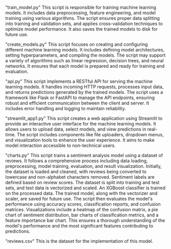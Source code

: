 "train_model.py"
This script is responsible for training machine learning models. It includes data preprocessing, feature engineering, and model training using various algorithms. The script ensures proper data splitting into training and validation sets, and applies cross-validation techniques to optimize model performance. It also saves the trained models to disk for future use.

"create_models.py"
This script focuses on creating and configuring different machine learning models. It includes defining model architectures, setting hyperparameters, and compiling the models. The script may support a variety of algorithms such as linear regression, decision trees, and neural networks. It ensures that each model is prepared and ready for training and evaluation.

"api.py"
This script implements a RESTful API for serving the machine learning models. It handles incoming HTTP requests, processes input data, and returns predictions generated by the trained models. The script uses a framework like Flask or FastAPI to manage the API endpoints, ensuring robust and efficient communication between the client and server. It includes error handling and logging to maintain reliability.

"streamlit_app1.py"
This script creates a web application using Streamlit to provide an interactive user interface for the machine learning models. It allows users to upload data, select models, and view predictions in real-time. The script includes components like file uploaders, dropdown menus, and visualization tools to enhance the user experience. It aims to make model interaction accessible to non-technical users.

"charts.py"
This script trains a sentiment analysis model using a dataset of reviews. It follows a comprehensive process including data loading, preprocessing, model training, evaluation, and result visualization. Initially, the dataset is loaded and cleaned, with reviews being converted to lowercase and non-alphabet characters removed. Sentiment labels are defined based on review scores. The dataset is split into training and test sets, and text data is vectorized and scaled. An XGBoost classifier is trained on the processed data. The trained model, along with the vectorizer and scaler, are saved for future use. The script then evaluates the model's performance using accuracy scores, classification reports, and confusion matrices. Visualizations include a heatmap of the confusion matrix, a pie chart of sentiment distribution, bar charts of classification metrics, and a feature importance bar chart. This ensures a thorough understanding of the model's performance and the most significant features contributing to predictions.

"reviews.csv"
This is the dataset for the implementation of this model.
